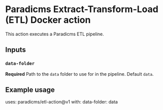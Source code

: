 # Paradicms Extract-Transform-Load (ETL) Docker action

This action executes a Paradicms ETL pipeline.

## Inputs

### `data-folder`

**Required** Path to the `data` folder to use for in the pipeline. Default `data`.

<!-- ## Outputs

### `time`

The time we greeted you. -->

## Example usage

uses: paradicms/etl-action@v1
with:
  data-folder: data

